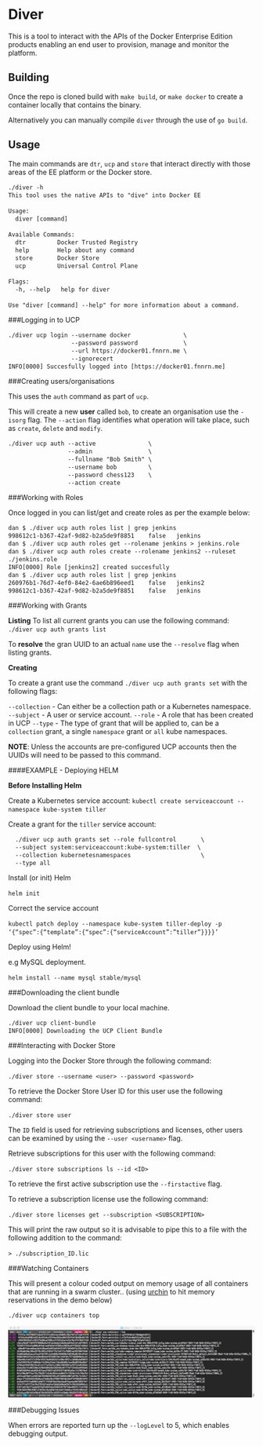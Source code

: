 # Diver

This is a tool to interact with the APIs of the Docker Enterprise Edition products enabling an end user to provision, manage and monitor the platform. 

## Building

Once the repo is cloned build with `make build`, or `make docker` to create a container locally that contains the binary.

Alternatively you can manually compile `diver` through the use of `go build`.

## Usage

The main commands are `dtr`, `ucp` and `store` that interact directly with those areas of the EE platform or the Docker store.

```
./diver -h
This tool uses the native APIs to "dive" into Docker EE

Usage:
  diver [command]

Available Commands:
  dtr         Docker Trusted Registry
  help        Help about any command
  store       Docker Store
  ucp         Universal Control Plane 

Flags:
  -h, --help   help for diver

Use "diver [command] --help" for more information about a command.
```

###Logging in to UCP

```
./diver ucp login --username docker               \
                  --password password             \
                  --url https://docker01.fnnrn.me \
                  --ignorecert
INFO[0000] Succesfully logged into [https://docker01.fnnrn.me] 
```

###Creating users/organisations

This uses the `auth` command as part of `ucp`.

This will create a new **user** called `bob`, to create an organisation use the `-isorg` flag. The `--action` flag identifies what operation will take place, such as `create`, `delete` and `modify`.

```
./diver ucp auth --active               \
                 --admin                \
                 --fullname "Bob Smith" \
                 --username bob         \
                 --password chess123    \
                 --action create
```


###Working with Roles

Once logged in you can list/get and create roles as per the example below:

```
dan $ ./diver ucp auth roles list | grep jenkins
998612c1-b367-42af-9d82-b2a5de9f8851    false   jenkins
dan $ ./diver ucp auth roles get --rolename jenkins > jenkins.role
dan $ ./diver ucp auth roles create --rolename jenkins2 --ruleset ./jenkins.role
INFO[0000] Role [jenkins2] created succesfully
dan $ ./diver ucp auth roles list | grep jenkins
260976b1-76d7-4ef0-84e2-6ae6b896eed1    false   jenkins2
998612c1-b367-42af-9d82-b2a5de9f8851    false   jenkins
```

###Working with Grants

**Listing**
To list all current grants you can use the following command:
`./diver ucp auth grants list`

To **resolve** the gran UUID to an actual `name` use the `--resolve` flag when listing grants.

**Creating**

To create a grant use the command `./diver ucp auth grants set` with the following flags:

`--collection` - Can either be a collection path or a Kubernetes namespace.
`--subject` - A user or service account.
`--role` - A role that has been created in UCP
`--type` - The type of grant that will be applied to, can be a `collection` grant, a single `namespace` grant or `all` kube namespaces.

**NOTE**: Unless the accounts are pre-configured UCP accounts then the UUIDs will need to be passed to this command.

####EXAMPLE - Deploying HELM

**Before Installing Helm**

Create a Kubernetes service account:
`kubectl create serviceaccount --namespace kube-system tiller`

Create a grant for the `tiller` service account:

```
  ./diver ucp auth grants set --role fullcontrol       \
  --subject system:serviceaccount:kube-system:tiller  \
  --collection kubernetesnamespaces                    \
  --type all
```

Install (or init) Helm

`helm init`

Correct the service account

`kubectl patch deploy --namespace kube-system tiller-deploy -p ‘{“spec”:{“template”:{“spec”:{“serviceAccount”:”tiller”}}}}’`

Deploy using Helm! 

e.g MySQL deployment.

`helm install --name mysql stable/mysql`

###Downloading the client bundle

Download the client bundle to your local machine.

```
./diver ucp client-bundle
INFO[0000] Downloading the UCP Client Bundle            
```

###Interacting with Docker Store

Logging into the Docker Store through the following command:

`./diver store --username <user> --password <password>`


To retrieve the Docker Store User ID for this user use the following command:

`./diver store user`

The `ID` field is used for retrieving subscriptions and licenses, other users can be examined by using the `--user <username>` flag.

Retrieve subscriptions for this user with the following command:

`./diver store subscriptions ls --id <ID>`

To retrieve the first active subscription use the `--firstactive` flag.

To retrieve a subscription license use the following command:

`./diver store licenses get --subscription <SUBSCRIPTION>`

This will print the raw output so it is advisable to pipe this to a file with the following addition to the command:

`> ./subscription_ID.lic`

###Watching Containers

This will present a colour coded output on memory usage of all containers that are running in a swarm cluster.. (using [urchin](http://github.com/thebsdbox/urchin) to hit memory reservations in the demo below)


```
./diver ucp containers top
```

![](img/container-top.jpg)

###Debugging Issues

When errors are reported turn up the `--logLevel` to 5, which enables debugging output.
